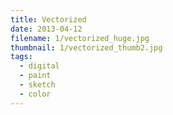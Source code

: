 ```yaml
---
title: Vectorized
date: 2013-04-12
filename: 1/vectorized_huge.jpg
thumbnail: 1/vectorized_thumb2.jpg
tags:
  - digital
  - paint
  - sketch
  - color
---
```

